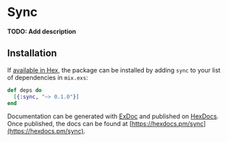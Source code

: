 # Sync

**TODO: Add description**

## Installation

If [available in Hex](https://hex.pm/docs/publish), the package can be installed
by adding `sync` to your list of dependencies in `mix.exs`:

```elixir
def deps do
  [{:sync, "~> 0.1.0"}]
end
```

Documentation can be generated with [ExDoc](https://github.com/elixir-lang/ex_doc)
and published on [HexDocs](https://hexdocs.pm). Once published, the docs can
be found at [https://hexdocs.pm/sync](https://hexdocs.pm/sync).

